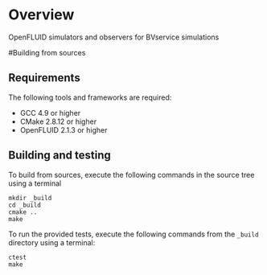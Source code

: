 # Overview

OpenFLUID simulators and observers for BVservice simulations


#Building from sources

## Requirements

The following tools and frameworks are required:
- GCC 4.9 or higher
- CMake 2.8.12 or higher
- OpenFLUID 2.1.3 or higher

## Building and testing

To build from sources, execute the following commands in the source tree using a terminal
```
mkdir _build
cd _build
cmake ..
make
```
To run the provided tests, execute the following commands from the `_build` directory using a terminal:
```
ctest
make
```
